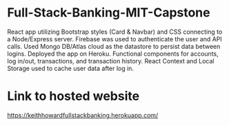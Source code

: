 # Full-Stack-Banking-MIT-Capstone

React app utilizing Bootstrap styles (Card & Navbar) and CSS connecting to a Node/Express server. 
Firebase was used to authenticate the user and API calls. Used Mongo DB/Atlas cloud as the datastore 
to persist data between logins. Deployed the app on Heroku. Functional components for accounts, log 
in/out, transactions, and transaction history. React Context and Local Storage used to cache user data 
after log in.

# Link to hosted website
https://keithhowardfullstackbanking.herokuapp.com/
